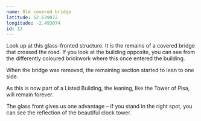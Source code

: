 ```yaml
---
name: Old covered bridge
latitude: 52.639072
longitude: -2.493074
id: 13
---
```


Look up at this glass-fronted structure. It is the remains of a covered bridge that crossed the road. If you look at the building opposite, you can see from the differently coloured brickwork where this once entered the building.

When the bridge was removed, the remaining section started to lean to one side.

As this is now part of a Listed Building, the leaning, like the Tower of Pisa, will remain forever.

The glass front gives us one advantage – if you stand in the right spot, you can see the reflection of the beautiful clock tower.
